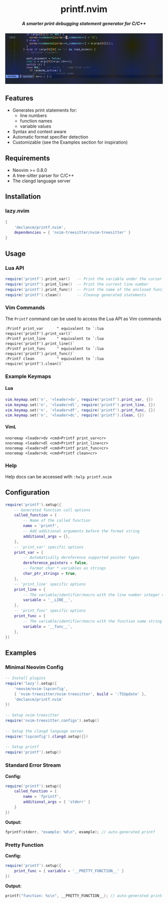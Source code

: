 <div align="center">
    <h1>printf.nvim</h1>
    <h5>A smarter print debugging statement generator for C/C++</h5>
</div>

![printf.nvim](assets/printf_demo.gif "print_var demo")

## Features

- Generates print statements for:
  - line numbers
  - function names
  - variable values
- Syntax and context aware
- Automatic format specifier detection
- Customizable (see the Examples section for inspiration)

## Requirements

- Neovim >= 0.8.0
- A tree-sitter parser for C/C++
- The clangd language server

## Installation

### lazy.nvim

```lua
{
    'declancm/printf.nvim',
    dependencies = { 'nvim-treesitter/nvim-treesitter' }
}
```

## Usage

### Lua API

```lua
require('printf').print_var()   -- Print the variable under the cursor
require('printf').print_line()  -- Print the current line number
require('printf').print_func()  -- Print the name of the enclosed function
require('printf').clean()       -- Cleanup generated statements
```

### Vim Commands

The `Printf` command can be used to access the Lua API as Vim commands

```viml
:Printf print_var      " equivalent to `:lua require('printf').print_var()`
:Printf print_line     " equivalent to `:lua require('printf').print_line()`
:Printf print_func     " equivalent to `:lua require('printf').print_func()`
:Printf clean          " equivalent to `:lua require('printf').clean()`
```

### Example Keymaps

#### Lua

```lua
vim.keymap.set('n', '<leader>dv', require('printf').print_var, {})
vim.keymap.set('n', '<leader>dl', require('printf').print_line, {})
vim.keymap.set('n', '<leader>df', require('printf').print_func, {})
vim.keymap.set('n', '<leader>dc', require('printf').clean, {})
```

#### VimL

```viml
nnoremap <leader>dv <cmd>Printf print_var<cr>
nnoremap <leader>dl <cmd>Printf print_line<cr>
nnoremap <leader>df <cmd>Printf print_func<cr>
nnoremap <leader>dc <cmd>Printf clean<cr>
```

<!-- panvimdoc-ignore-start -->

### Help

Help docs can be accessed with `:help printf.nvim`

<!-- panvimdoc-ignore-end -->

## Configuration

```lua
require('printf').setup({
    -- Generated function call options
    called_function = {
        -- Name of the called function
        name = 'printf',
        -- Add additional arguments before the format string
        additional_args = {},
    },
    -- 'print_var' specific options
    print_var = {
        -- Automatically dereference supported pointer types
        dereference_pointers = false,
        -- Format char * variables as strings
        char_ptr_strings = true,
    },
    -- 'print_line' specific options
    print_line = {
        -- The variable/identifier/macro with the line number integer value
        variable = '__LINE__',
    },
    -- 'print_func' specific options
    print_func = {
        -- The variable/identifier/macro with the function name string
        variable = '__func__',
    },
})
```

## Examples

### Minimal Neovim Config

```lua
-- Install plugins
require('lazy').setup({
    'neovim/nvim-lspconfig',
    { 'nvim-treesitter/nvim-treesitter', build = ':TSUpdate' },
    'declancm/printf.nvim'
})

-- Setup nvim-treesitter
require('nvim-treesitter.configs').setup()

-- Setup the clangd language server
require('lspconfig').clangd.setup({})

-- Setup printf
require('printf').setup()
```

### Standard Error Stream

**Config:**

```lua
require('printf').setup({
    called_function = {
        name = 'fprintf',
        additional_args = { 'stderr' }
    }
})
```

**Output:**

```c
fprintf(stderr, "example: %d\n", example); // auto-generated printf
```

### Pretty Function

**Config:**

```lua
require('printf').setup({
    print_func = { variable = '__PRETTY_FUNCTION__' }
})
```

**Output:**

```c
printf("function: %s\n", __PRETTY_FUNCTION__); // auto-generated printf
```
